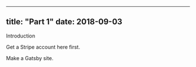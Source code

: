 
---
title: "Part 1"
date: 2018-09-03
---

Introduction 

Get a Stripe account here first.

Make a Gatsby site.
